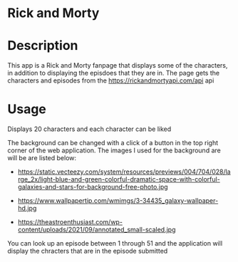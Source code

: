 # Rick and Morty 

# Description 

This app is a Rick and Morty fanpage that displays some of the characters, in addition to displaying the episdoes that they are in. The page gets the characters and episodes from the https://rickandmortyapi.com/api api

# Usage

Displays 20 characters and each character can be liked   

The background can be changed with a click of a button in the top right corner of the web application. The images I used for the background are will be are listed below:

- https://static.vecteezy.com/system/resources/previews/004/704/028/large_2x/light-blue-and-green-colorful-dramatic-space-with-colorful-galaxies-and-stars-for-background-free-photo.jpg

- https://www.wallpapertip.com/wmimgs/3-34435_galaxy-wallpaper-hd.jpg

- https://theastroenthusiast.com/wp-content/uploads/2021/09/annotated_small-scaled.jpg

You can look up an episode between 1 through 51 and the application will display the chracters that are in the episode submitted

